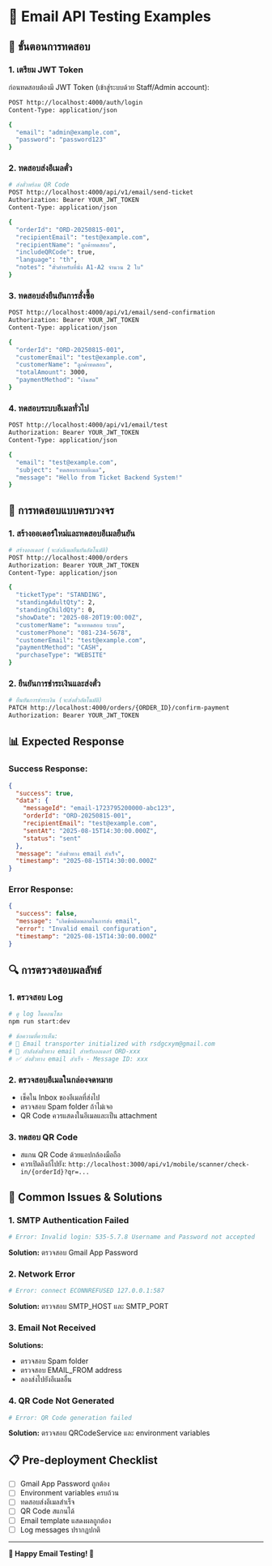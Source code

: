 # 📧 Email API Testing Examples

## 🎯 **ขั้นตอนการทดสอบ**

### **1. เตรียม JWT Token**
ก่อนทดสอบต้องมี JWT Token (เข้าสู่ระบบด้วย Staff/Admin account):

```bash
POST http://localhost:4000/auth/login
Content-Type: application/json

{
  "email": "admin@example.com",
  "password": "password123"
}
```

### **2. ทดสอบส่งอีเมลตั๋ว**

```bash
# ส่งตั๋วพร้อม QR Code
POST http://localhost:4000/api/v1/email/send-ticket
Authorization: Bearer YOUR_JWT_TOKEN
Content-Type: application/json

{
  "orderId": "ORD-20250815-001",
  "recipientEmail": "test@example.com",
  "recipientName": "ลูกค้าทดสอบ",
  "includeQRCode": true,
  "language": "th",
  "notes": "ตั๋วสำหรับที่นั่ง A1-A2 จำนวน 2 ใบ"
}
```

### **3. ทดสอบส่งยืนยันการสั่งซื้อ**

```bash
POST http://localhost:4000/api/v1/email/send-confirmation
Authorization: Bearer YOUR_JWT_TOKEN
Content-Type: application/json

{
  "orderId": "ORD-20250815-001",
  "customerEmail": "test@example.com",
  "customerName": "ลูกค้าทดสอบ",
  "totalAmount": 3000,
  "paymentMethod": "เงินสด"
}
```

### **4. ทดสอบระบบอีเมลทั่วไป**

```bash
POST http://localhost:4000/api/v1/email/test
Authorization: Bearer YOUR_JWT_TOKEN
Content-Type: application/json

{
  "email": "test@example.com",
  "subject": "ทดสอบระบบอีเมล",
  "message": "Hello from Ticket Backend System!"
}
```

## 🧪 **การทดสอบแบบครบวงจร**

### **1. สร้างออเดอร์ใหม่และทดสอบอีเมลยืนยัน**

```bash
# สร้างออเดอร์ (จะส่งอีเมลยืนยันอัตโนมัติ)
POST http://localhost:4000/orders
Authorization: Bearer YOUR_JWT_TOKEN
Content-Type: application/json

{
  "ticketType": "STANDING",
  "standingAdultQty": 2,
  "standingChildQty": 0,
  "showDate": "2025-08-20T19:00:00Z",
  "customerName": "นายทดสอบ ระบบ",
  "customerPhone": "081-234-5678",
  "customerEmail": "test@example.com",
  "paymentMethod": "CASH",
  "purchaseType": "WEBSITE"
}
```

### **2. ยืนยันการชำระเงินและส่งตั๋ว**

```bash
# ยืนยันการชำระเงิน (จะส่งตั๋วอัตโนมัติ)
PATCH http://localhost:4000/orders/{ORDER_ID}/confirm-payment
Authorization: Bearer YOUR_JWT_TOKEN
```

## 📊 **Expected Response**

### **Success Response:**
```json
{
  "success": true,
  "data": {
    "messageId": "email-1723795200000-abc123",
    "orderId": "ORD-20250815-001",
    "recipientEmail": "test@example.com",
    "sentAt": "2025-08-15T14:30:00.000Z",
    "status": "sent"
  },
  "message": "ส่งตั๋วทาง email สำเร็จ",
  "timestamp": "2025-08-15T14:30:00.000Z"
}
```

### **Error Response:**
```json
{
  "success": false,
  "message": "เกิดข้อผิดพลาดในการส่ง email",
  "error": "Invalid email configuration",
  "timestamp": "2025-08-15T14:30:00.000Z"
}
```

## 🔍 **การตรวจสอบผลลัพธ์**

### **1. ตรวจสอบ Log**
```bash
# ดู log ในคอนโซล
npm run start:dev

# ข้อความที่ควรเห็น:
# 📧 Email transporter initialized with rsdgcxym@gmail.com
# 📧 กำลังส่งตั๋วทาง email สำหรับออเดอร์ ORD-xxx
# ✅ ส่งตั๋วทาง email สำเร็จ - Message ID: xxx
```

### **2. ตรวจสอบอีเมลในกล่องจดหมาย**
- เช็คใน Inbox ของอีเมลที่ส่งไป
- ตรวจสอบ Spam folder ถ้าไม่เจอ
- QR Code ควรแสดงในอีเมลและเป็น attachment

### **3. ทดสอบ QR Code**
- สแกน QR Code ด้วยแอปกล้องมือถือ
- ควรเปิดลิงก์ไปยัง: `http://localhost:3000/api/v1/mobile/scanner/check-in/{orderId}?qr=...`

## 🚨 **Common Issues & Solutions**

### **1. SMTP Authentication Failed**
```bash
# Error: Invalid login: 535-5.7.8 Username and Password not accepted
```
**Solution:** ตรวจสอบ Gmail App Password

### **2. Network Error**
```bash
# Error: connect ECONNREFUSED 127.0.0.1:587
```
**Solution:** ตรวจสอบ SMTP_HOST และ SMTP_PORT

### **3. Email Not Received**
**Solutions:**
- ตรวจสอบ Spam folder
- ตรวจสอบ EMAIL_FROM address
- ลองส่งไปยังอีเมลอื่น

### **4. QR Code Not Generated**
```bash
# Error: QR Code generation failed
```
**Solution:** ตรวจสอบ QRCodeService และ environment variables

## 📋 **Pre-deployment Checklist**

- [ ] Gmail App Password ถูกต้อง
- [ ] Environment variables ครบถ้วน
- [ ] ทดสอบส่งอีเมลสำเร็จ
- [ ] QR Code สแกนได้
- [ ] Email template แสดงผลถูกต้อง
- [ ] Log messages ปรากฏปกติ

---

**🎯 Happy Email Testing! 📧**
